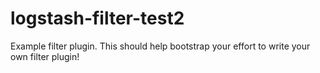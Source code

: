 # logstash-filter-test2
Example filter plugin. This should help bootstrap your effort to write your own filter plugin!
